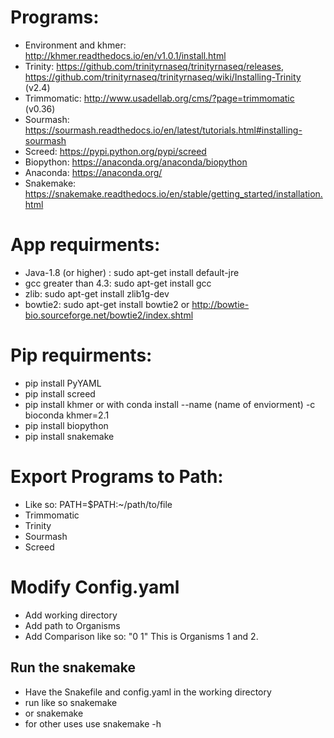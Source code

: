 <!--    # ###############################################################################
		#                                                                              #
		# Copyright 2017 Megaprobe-Lab                                                 #
		#                                                                              #
		# This is software created by the megaprobe lab under the GPL3 license.        #
		#                                                                              #
		# This program reproduces the pipeline for de novo rna sequencing research. To #
		# run the program, just move into the folder that contains the Snakefile and   #
		# make sure the PATH has addeded Trinity, khmer, screed, Trimmomatic and       #
		# sourmash. For more explanation on what the program does read technical       #
		# report or to see usage read the README.md                                    #
		#                                                                              #
		# Then utilize the command: "snakemake" to run the desired operation.          #
		# ###############################################################################
 -->

<!-- grep -o 'TRINITY_DN' Trinity_Organism0.fasta-in-Trinity_Organism1.fasta.txt | wc -l -->

# Programs:
<!-- Note: When creating enviorment use python3 not python2 -->
- Environment and khmer: http://khmer.readthedocs.io/en/v1.0.1/install.html 
- Trinity: https://github.com/trinityrnaseq/trinityrnaseq/releases, https://github.com/trinityrnaseq/trinityrnaseq/wiki/Installing-Trinity (v2.4)
- Trimmomatic: http://www.usadellab.org/cms/?page=trimmomatic (v0.36)
- Sourmash: https://sourmash.readthedocs.io/en/latest/tutorials.html#installing-sourmash
- Screed: https://pypi.python.org/pypi/screed
- Biopython: https://anaconda.org/anaconda/biopython
- Anaconda: https://anaconda.org/
- Snakemake: https://snakemake.readthedocs.io/en/stable/getting_started/installation.html
<!-- Once you have the enviorment you can do pip install <package> and add different packages -->

# App requirments:
<!-- For Trinity and Trimmomatic.  -->
- Java-1.8 (or higher) : sudo apt-get install default-jre
- gcc greater than 4.3: sudo apt-get install gcc
- zlib: sudo apt-get install zlib1g-dev
- bowtie2: sudo apt-get install bowtie2 or http://bowtie-bio.sourceforge.net/bowtie2/index.shtml


# Pip requirments:
- pip install PyYAML
- pip install screed
- pip install khmer or with conda install --name (name of enviorment) -c bioconda khmer=2.1
- pip install biopython
- pip install snakemake

# Export Programs to Path:
- Like so: PATH=$PATH:~/path/to/file
- Trimmomatic 
- Trinity
- Sourmash
- Screed

# Modify Config.yaml
- Add working directory
- Add path to Organisms 
- Add Comparison like so: "0 1" This is Organisms 1 and 2.


## Run the snakemake
- Have the Snakefile and config.yaml in the working directory
- run like so snakemake
- or snakemake <rule>
- for other uses use snakemake -h

